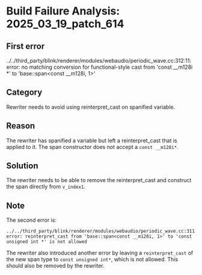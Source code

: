 # Build Failure Analysis: 2025_03_19_patch_614

## First error

../../third_party/blink/renderer/modules/webaudio/periodic_wave.cc:312:11: error: no matching conversion for functional-style cast from 'const __m128i *' to 'base::span<const __m128i, 1>'

## Category
Rewriter needs to avoid using reinterpret_cast on spanified variable.

## Reason
The rewriter has spanified a variable but left a reinterpret_cast that is applied to it. The span constructor does not accept a `const __m128i*`.

## Solution
The rewriter needs to be able to remove the reinterpret_cast and construct the span directly from `v_index1`.

## Note
The second error is:
```
../../third_party/blink/renderer/modules/webaudio/periodic_wave.cc:311:7: error: reinterpret_cast from 'base::span<const __m128i, 1>' to 'const unsigned int *' is not allowed
```
The rewriter also introduced another error by leaving a `reinterpret_cast` of the new span type to `const unsigned int*`, which is not allowed. This should also be removed by the rewriter.